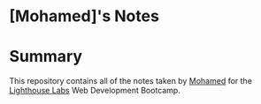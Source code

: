 # [Mohamed]'s Notes
# Summary 

This repository contains all of the notes taken by [Mohamed](https://github.com/osmanmm) for the [Lighthouse Labs](https://www.lighthouselabs.ca) Web Development Bootcamp.